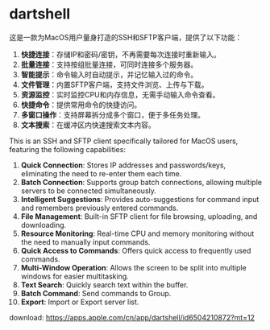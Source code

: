 # dartshell


这是一款为MacOS用户量身打造的SSH和SFTP客户端，提供了以下功能：

1. **快捷连接**：存储IP和密码/密钥，不再需要每次连接时重新输入。
2. **批量连接**：支持按组批量连接，可同时连接多个服务器。
3. **智能提示**：命令输入时自动提示，并记忆输入过的命令。
4. **文件管理**：内置SFTP客户端，支持文件浏览、上传与下载。
5. **资源监控**：实时监控CPU和内存信息，无需手动输入命令查看。
6. **快捷命令**：提供常用命令的快捷访问。
7. **多窗口操作**：支持屏幕拆分成多个窗口，便于多任务处理。
8. **文本搜索**：在缓冲区内快速搜索文本内容。



This is an SSH and SFTP client specifically tailored for MacOS users, featuring the following capabilities:

1. **Quick Connection**: Stores IP addresses and passwords/keys, eliminating the need to re-enter them each time.
2. **Batch Connection**: Supports group batch connections, allowing multiple servers to be connected simultaneously.
3. **Intelligent Suggestions**: Provides auto-suggestions for command input and remembers previously entered commands.
4. **File Management**: Built-in SFTP client for file browsing, uploading, and downloading.
5. **Resource Monitoring**: Real-time CPU and memory monitoring without the need to manually input commands.
6. **Quick Access to Commands**: Offers quick access to frequently used commands.
7. **Multi-Window Operation**: Allows the screen to be split into multiple windows for easier multitasking.
8. **Text Search**: Quickly search text within the buffer.
9. **Batch Command**: Send commands to Group.
10. **Export**: Import or Export server list.

download: https://apps.apple.com/cn/app/dartshell/id6504210872?mt=12



